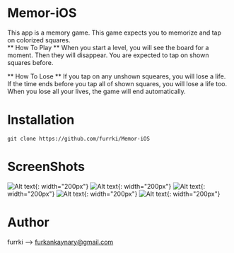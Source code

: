# Memor-iOS 
This app is a memory game. This game expects you to memorize and tap on colorized squares.
</br>
** How To Play **
When you start a level, you will see the board for a moment. Then they will disappear. You are expected to tap on shown squares before.
</br> 

** How To Lose **
If you tap on any unshown squeares, you will lose a life. If the time ends before you tap all of shown squares, you will lose a life too. When you lose all your lives, the game will end automatically.
</br>

# Installation
```
git clone https://github.com/furrki/Memor-iOS
``` 

# ScreenShots  
![Alt text](screenshots/ss1.jpeg?raw=true "Main Screen"){: width="200px"}
![Alt text](screenshots/ss2.jpeg?raw=true "Main Screen 2"){: width="200px"}
![Alt text](screenshots/ss3.jpeg?raw=true "Main Screen 3"){: width="200px"}
![Alt text](screenshots/ss4.jpeg?raw=true "Main Screen 4"){: width="200px"}
![Alt text](screenshots/ss5.jpeg?raw=true "Main Screen 5"){: width="200px"}

# Author
furrki --> furkankaynary@gmail.com

